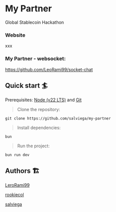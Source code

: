 # My Partner

Global Stablecoin Hackathon

### Website

xxx

### My Partner - websocket:

https://github.com/LeoRami99/socket-chat

## Quick start 🏄

Prerequisites: [Node (v22 LTS)](https://nodejs.org/en/download/) and [Git](https://git-scm.com/downloads)

> Clone the repository:

```
git clone https://github.com/salviega/my-partner
```

> Install dependencies:

```
bun
```

> Run the project:

```
bun run dev
```

## Authors 🏗

[LeroRami99](https://github.com/LeoRami99)

[rookiecol](https://github.com/rookiecol)

[salviega](https://github.com/salviega)
